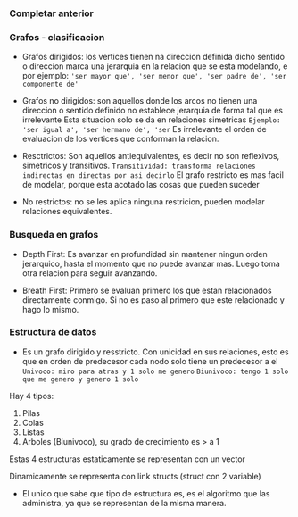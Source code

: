 ### Completar anterior


### Grafos - clasificacion

- Grafos dirigidos: los vertices tienen na direccion definida dicho sentido o direccion marca
una jerarquia en la relacion que se esta modelando, 
e 
por ejemplo: ` 'ser mayor que', 'ser menor que', 'ser padre de', 'ser componente de' ` 

- Grafos no dirigidos: son aquellos donde los arcos no tienen una direccion o sentido definido no establece jerarquia de forma tal que es irrelevante
Esta situacion solo se da en relaciones simetricas 
`Ejemplo:  'ser igual a', 'ser hermano de', 'ser`
Es irrelevante el orden de evaluacion de los vertices que conforman la relacion.

- Resctrictos: Son aquellos antiequivalentes, es decir no son reflexivos, simetricos y transitivos.
`Transitividad: transforma relaciones indirectas en directas por asi decirlo`
El grafo restricto es mas facil de modelar, porque esta acotado las cosas que pueden suceder 

- No restrictos: no se les aplica ninguna restricion, pueden modelar relaciones equivalentes.


### Busqueda en grafos

- Depth First: Es avanzar en profundidad sin mantener ningun orden jerarquico, hasta el momento que no puede avanzar mas. Luego toma otra relacion para seguir avanzando.



- Breath First: Primero se evaluan primero los que estan relacionados directamente conmigo. Si no es paso al primero que este relacionado y hago lo mismo.

### Estructura de datos
- Es un grafo dirigido y resstricto. Con unicidad en sus relaciones, esto es que en orden de predecesor cada nodo solo tiene un predecesor a el
`Univoco: miro para atras y 1 solo me genero`
`Biunivoco: tengo 1 solo que me genero y genero 1 solo `

Hay 4 tipos:
1. Pilas
1. Colas
1. Listas
1. Arboles (Biunivoco), su grado de crecimiento es > a 1

Estas 4 estructuras estaticamente se representan con un vector

Dinamicamente se representa con link structs (struct con 2 variable)

* El unico que sabe que tipo de estructura es, es el algoritmo que las administra, ya que se representan de la misma manera.







